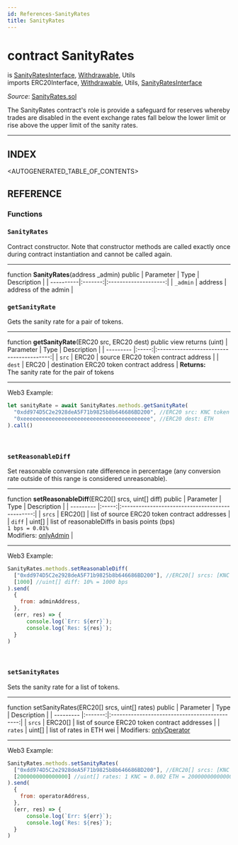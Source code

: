 ```yaml
---
id: References-SanityRates
title: SanityRates
---
```

# contract SanityRates
is [SanityRatesInterface](api-sanityratesinterface.md), [Withdrawable](api-withdrawable.md), Utils\
imports ERC20Interface, [Withdrawable](api-withdrawable.md), Utils, [SanityRatesInterface](api-sanityratesinterface.md)

*Source*: [SanityRates.sol](https://github.com/KyberNetwork/smart-contracts/blob/master/contracts/SanityRates.sol)

The SanityRates contract's role is provide a safeguard for reserves whereby trades are disabled in the event exchange rates fall below the lower limit or rise above the upper limit of the sanity rates.
___

## INDEX

<AUTOGENERATED_TABLE_OF_CONTENTS>

## REFERENCE

### Functions

### `SanityRates`
Contract constructor. Note that constructor methods are called exactly once during contract instantiation and cannot be called again.
___
function __SanityRates__(address \_admin) public
| Parameter | Type    | Description          |
| ----------|:-------:|:--------------------:|
| `_admin`  | address | address of the admin |
<br />

### `getSanityRate`
Gets the sanity rate for a pair of tokens.
___
function __getSanityRate__(ERC20 src, ERC20 dest) public view returns (uint)
| Parameter | Type  | Description                              |
| --------- |:-----:|:----------------------------------------:|
| `src`     | ERC20 | source ERC20 token contract address      |
| `dest`    | ERC20 | destination ERC20 token contract address |
**Returns:**\
The sanity rate for the pair of tokens
___
Web3 Example:
```js
let sanityRate = await SanityRates.methods.getSanityRate(
  "0xdd974D5C2e2928deA5F71b9825b8b646686BD200", //ERC20 src: KNC token
  "0xeeeeeeeeeeeeeeeeeeeeeeeeeeeeeeeeeeeeeeee", //ERC20 dest: ETH
).call()
```
<br />

### `setReasonableDiff`
Set reasonable conversion rate difference in percentage (any conversion rate outside of this range is considered unreasonable).
___
function __setReasonableDiff__(ERC20[] srcs, uint[] diff) public
| Parameter | Type  | Description                                     |
| --------- |:-----:|:-----------------------------------------------:|
| `srcs`    | ERC20[] | list of source ERC20 token contract addresses |
| `diff`    | uint[]  | list of reasonableDiffs in basis points (bps) <br>`1 bps = 0.01%`       
Modifiers: [onlyAdmin](api-permissiongroups.md#onlyadmin)                  |
___
Web3 Example:
```js
SanityRates.methods.setReasonableDiff(
  ["0xdd974D5C2e2928deA5F71b9825b8b646686BD200"], //ERC20[] srcs: [KNC token]
  [1000] //uint[] diff: 10% = 1000 bps
).send(
  {
    from: adminAddress,
  },
  (err, res) => {
      console.log(`Err: ${err}`);
      console.log(`Res: ${res}`);
  }
)
```
<br />

### `setSanityRates`
Sets the sanity rate for a list of tokens.
___
function setSanityRates(ERC20[] srcs, uint[] rates) public
| Parameter | Type    | Description                                   |
| --------- |:-------:|:---------------------------------------------:|
| `srcs`    | ERC20[] | list of source ERC20 token contract addresses |
| `rates`   | uint[]  | list of rates in ETH wei                          |
Modifiers: [onlyOperator](api-permissiongroups.md#onlyoperator)
___
Web3 Example:
```js
SanityRates.methods.setSanityRates(
  ["0xdd974D5C2e2928deA5F71b9825b8b646686BD200"], //ERC20[] srcs: [KNC token]
  [2000000000000000] //uint[] rates: 1 KNC = 0.002 ETH = 2000000000000000 wei
).send(
  {
    from: operatorAddress,
  },
  (err, res) => {
      console.log(`Err: ${err}`);
      console.log(`Res: ${res}`);
  }
)
```
<br />